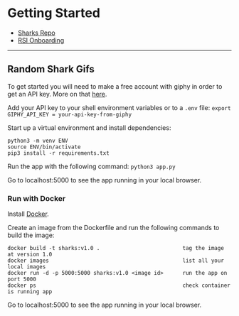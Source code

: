 # Getting Started
- [Sharks Repo](#random-shark-gifs)
- [RSI Onboarding](#rsi-onboarding)

***

## Random Shark Gifs
To get started you will need to make a free account with giphy in order to get an API key. More on that [here](https://developers.giphy.com/docs/).

Add your API key to your shell environment variables or to a `.env` file: 
`export GIPHY_API_KEY = your-api-key-from-giphy`

Start up a virtual environment and install dependencies:
```
python3 -m venv ENV
source ENV/bin/activate
pip3 install -r requirements.txt
```

Run the app with the following command:
`python3 app.py`

Go to localhost:5000 to see the app running in your local browser.

### Run with Docker
Install [Docker](https://docs.docker.com/engine/installation/).

Create an image from the Dockerfile and run the following commands to build the image:
```
docker build -t sharks:v1.0 .                          tag the image at version 1.0
docker images                                          list all your local images
docker run -d -p 5000:5000 sharks:v1.0 <image id>      run the app on port 5000
docker ps                                              check container is running app
```

Go to localhost:5000 to see the app running in your local browser.
